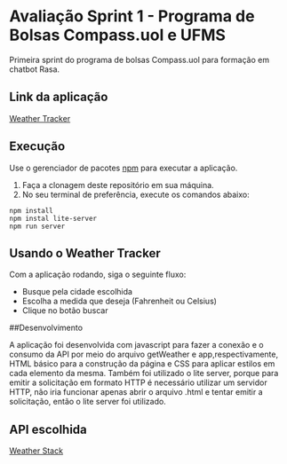 # Avaliação Sprint 1 - Programa de Bolsas Compass.uol e UFMS
Primeira sprint do programa de bolsas Compass.uol para formação em chatbot Rasa.

## Link da aplicação

[Weather Tracker](https://tracker-compass.herokuapp.com/)

## Execução 

Use o gerenciador de pacotes [npm](https://nodejs.org/en/) para executar a aplicação.

1. Faça a clonagem deste repositório em sua máquina.
2. No seu terminal de preferência, execute os comandos abaixo:
```
npm install
npm instal lite-server  
npm run server
```

## Usando o Weather Tracker

Com a aplicação rodando, siga o seguinte fluxo:

* Busque pela cidade escolhida
* Escolha a medida que deseja (Fahrenheit ou Celsius)
* Clique no botão buscar

##Desenvolvimento

A aplicação foi desenvolvida com javascript para fazer a conexão e o consumo da API por meio do arquivo getWeather e app,respectivamente, HTML básico para a construção da página e CSS para aplicar estilos em cada elemento da mesma.
Também foi utilizado o lite server, porque para emitir a solicitação em formato HTTP é necessário utilizar um servidor HTTP, não iria funcionar apenas abrir o arquivo .html e tentar emitir a solicitação, então o lite server foi utilizado.


## API escolhida
[Weather Stack](https://weatherstack.com/)
